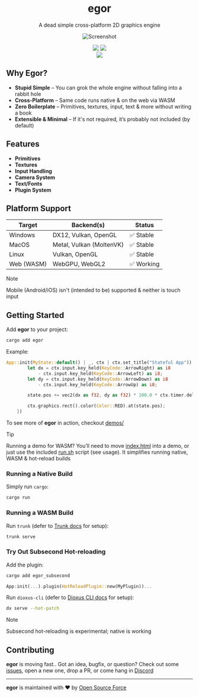 <div align="center">
<h1>egor</h1>
<p>A dead simple cross-platform 2D graphics engine</p>

![Screenshot](media/ss.png)

<a href="https://crates.io/crates/egor"><img src="https://img.shields.io/crates/v/egor?style=flat-square&color=fc8d62&logo=rust"></a>
<a href='#'><img src="https://img.shields.io/badge/Maintained%3F-Yes-green.svg?style=flat-square&labelColor=232329&color=5277C3"></img></a>  
<a href="https://opensourceforce.net/discord"><img src="https://discordapp.com/api/guilds/913584348937207839/widget.png?style=shield"/></a>
</div>

## Why Egor?
- **Stupid Simple** – You can grok the whole engine without falling into a rabbit hole
- **Cross-Platform** – Same code runs native & on the web via WASM
- **Zero Boilerplate** – Primitives, textures, input, text & more without writing a book
- **Extensible & Minimal** – If it's not required, it’s probably not included (by default)

## Features
- **Primitives**
- **Textures**
- **Input Handling**
- **Camera System**
- **Text/Fonts**
- **Plugin System**

## Platform Support
Target | Backend(s) | Status
---|---|---
Windows	| DX12, Vulkan, OpenGL | ✅ Stable
MacOS | Metal, Vulkan (MoltenVK) | ✅ Stable
Linux | Vulkan, OpenGL | ✅ Stable
Web (WASM) | WebGPU, WebGL2 | ✅ Working

> [!NOTE]
> Mobile (Android/iOS) isn't (intended to be) supported & neither is touch input

## Getting Started
Add **egor** to your project:
```bash
cargo add egor
```

Example:
```rust
App::init(MyState::default() | _, ctx | ctx.set_title("Stateful App")).run(|state, ctx| {
        let dx = ctx.input.key_held(KeyCode::ArrowRight) as i8
            - ctx.input.key_held(KeyCode::ArrowLeft) as i8;
        let dy = ctx.input.key_held(KeyCode::ArrowDown) as i8
            - ctx.input.key_held(KeyCode::ArrowUp) as i8;

        state.pos += vec2(dx as f32, dy as f32) * 100.0 * ctx.timer.delta;

        ctx.graphics.rect().color(Color::RED).at(state.pos);
    })
```

To see more of **egor** in action, checkout [demos/](demos)

> [!TIP]
> Running a demo for WASM? You’ll need to move [index.html](demos/index.html) into a demo, or just use the included [run.sh](demos/run.sh) script (see usage). It simplifies running native, WASM & hot-reload builds

### Running a Native Build
Simply run `cargo`:
```bash
cargo run
```

### Running a WASM Build
Run `trunk` (defer to [Trunk docs](https://docs.rs/crate/trunk/latest) for setup):
```bash
trunk serve
```

### Try Out Subsecond Hot-reloading
Add the plugin:
```bash
cargo add egor_subsecond
```

```rust
App:init(...).plugin(HotReloadPlugin::new(MyPlugin))...
```

Run `dioxus-cli` (defer to [Dioxus CLI docs](https://docs.rs/crate/dioxus-cli/latest) for setup):
```bash
dx serve --hot-patch
```

> [!NOTE]
> Subsecond hot-reloading is experimental; native is working

## Contributing
**egor** is moving fast.. Got an idea, bugfix, or question?
Check out some [issues](https://github.com/wick3dr0se/egor/issues), open a new one, drop a PR, or come hang in [Discord](https://opensourceforce.net/discord)

---

**egor** is maintained with ❤️ by [Open Source Force](https://github.com/opensource-force)